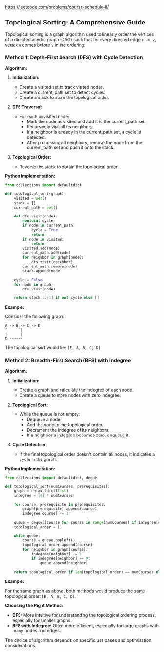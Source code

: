 https://leetcode.com/problems/course-schedule-ii/

## Topological Sorting: A Comprehensive Guide

Topological sorting is a graph algorithm used to linearly order the vertices of a directed acyclic graph (DAG) such that for every directed edge `u -> v`, vertex `u` comes before `v` in the ordering.

### Method 1: Depth-First Search (DFS) with Cycle Detection

**Algorithm:**

1. **Initialization:**
   * Create a visited set to track visited nodes.
   * Create a current_path set to detect cycles.
   * Create a stack to store the topological order.

2. **DFS Traversal:**
   - For each unvisited node:
     - Mark the node as visited and add it to the current_path set.
     - Recursively visit all its neighbors.
     - If a neighbor is already in the current_path set, a cycle is detected.
     - After processing all neighbors, remove the node from the current_path set and push it onto the stack.

3. **Topological Order:**
   - Reverse the stack to obtain the topological order.

**Python Implementation:**

```python
from collections import defaultdict

def topological_sort(graph):
    visited = set()
    stack = []
    current_path = set()

    def dfs_visit(node):
        nonlocal cycle
        if node in current_path:
            cycle = True
            return
        if node in visited:
            return
        visited.add(node)
        current_path.add(node)
        for neighbor in graph[node]:
            dfs_visit(neighbor)
        current_path.remove(node)
        stack.append(node)

    cycle = False
    for node in graph:
        dfs_visit(node)

    return stack[::-1] if not cycle else []
```

**Example:**

Consider the following graph:

```
A -> B -> C -> D
^      |
|      |
E -----+
```

The topological sort would be: `[E, A, B, C, D]`

### Method 2: Breadth-First Search (BFS) with Indegree

**Algorithm:**

1. **Initialization:**
   - Create a graph and calculate the indegree of each node.
   - Create a queue to store nodes with zero indegree.

2. **Topological Sort:**
   - While the queue is not empty:
     - Dequeue a node.
     - Add the node to the topological order.
     - Decrement the indegree of its neighbors.
     - If a neighbor's indegree becomes zero, enqueue it.

3. **Cycle Detection:**
   - If the final topological order doesn't contain all nodes, it indicates a cycle in the graph.

**Python Implementation:**

```python
from collections import defaultdict, deque

def topological_sort(numCourses, prerequisites):
    graph = defaultdict(list)
    indegree = [0] * numCourses

    for course, prerequisite in prerequisites:
        graph[prerequisite].append(course)
        indegree[course] += 1

    queue = deque([course for course in range(numCourses) if indegree[course] == 0])
    topological_order = []

    while queue:
        course = queue.popleft()
        topological_order.append(course)
        for neighbor in graph[course]:
            indegree[neighbor] -= 1
            if indegree[neighbor] == 0:
                queue.append(neighbor)

    return topological_order if len(topological_order) == numCourses else []
```

**Example:**

For the same graph as above, both methods would produce the same topological order: `[E, A, B, C, D]`.

**Choosing the Right Method:**

* **DFS:** More intuitive for understanding the topological ordering process, especially for smaller graphs.
* **BFS with Indegree:** Often more efficient, especially for large graphs with many nodes and edges.

The choice of algorithm depends on specific use cases and optimization considerations.
